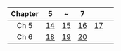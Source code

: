 | Chapter | 5 | ~ | 7 | | |
|:---:|:---:|:---:|:---:|:---:|:---:|
| Ch 5 | [14](https://detegice.github.io/chapter5-01-inheritance/) | [15](https://detegice.github.io/chapter5-02-upcasting-downcasting-and-instanceof/) | [16](https://detegice.github.io/chapter5-03-method-overriding/) | [17](https://detegice.github.io/chapter5-04-abstract-class-and-interface/) |
| Ch 6 | [18](https://detegice.github.io/chapter6-01-package/) | [19](https://detegice.github.io/chapter6-02-object-class-and-wrapper-class/) | [20](https://detegice.github.io/chapter6-03-string-and-math-class/) |
